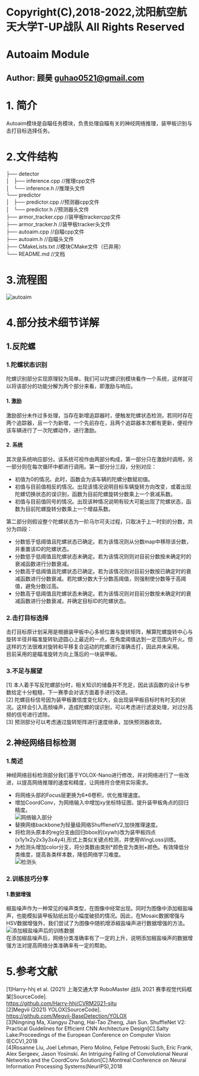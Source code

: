 # Copyright(C),2018-2022,沈阳航空航天大学T-UP战队 All Rights Reserved
# Autoaim Module
## Author: 顾昊 guhao0521@gmail.com
# 1. 简介
Autoaim模块是自瞄任务模块，负责处理自瞄有关的神经网络推理，装甲板识别与击打目标选择任务。
# 2.文件结构
├── detector   
│   ├── inference.cpp   //推理cpp文件   
│   └── inference.h     //推理头文件   
└── predictor    
│   ├── predictor.cpp   //预测器cpp文件   
│   └── predictor.h     //预测器头文件   
├── armor_tracker.cpp   //装甲板trackercpp文件   
├── armor_tracker.h     //装甲板tracker头文件   
├── autoaim.cpp         //自瞄cpp文件   
├── autoaim.h           //自瞄头文件   
├── CMakeLists.txt      //模块CMake文件（已弃用）   
└── README.md           //文档
# 3.流程图   
![autoaim](../docs/autoaim.png)  
# 4.部分技术细节详解
## 1.反陀螺
### 1.陀螺状态识别
陀螺识别部分实现原理较为简单。我们可以陀螺识别模块看作一个系统，这样就可以将该部分的功能分解为两个部分来看，即激励与响应。
#### 1. 激励
激励部分未作过多处理，当存在新增追踪器时，便触发陀螺状态检测，若同时存在两个追踪器，且一个为新增，一个先前存在，且两个追踪器本次都有更新，便视作该车辆进行了一次陀螺动作，进行激励。
#### 2. 系统
其次是系统响应部分。该系统可视作由两部分构成，第一部分只在激励时调用，另一部分则在每次循环中都进行调用。第一部分分三段，分别对应：
- 初值为0的情况。此时，函数会为该车辆的陀螺分数赋初值。
- 初值与目前值相反的情况。出现该情况说明目标车辆旋转方向改变，或着出现陀螺切换状态的误识别，函数为目前陀螺旋转分数乘上一个衰减系数。
- 初值与目前值同号的情况。出现该种情况说明有较大可能出现了陀螺状态，函数为目前陀螺旋转分数乘上一个增益系数。
   
第二部分则假设整个陀螺状态为一阶马尔可夫过程，只取决于上一时刻的分数，共分为四段：
- 分数低于低阈值且陀螺状态已确定。若为该情况则从分数map中移除该分数，并重置该ID的陀螺状态。
- 分数低于低阈值且陀螺状态未确定。若为该情况则则对目前分数按未确定时的衰减函数进行分数衰减。
- 分数高于低阈值且陀螺状态已确定。若为该情况则对目前分数按已确定时的衰减函数进行分数衰减。若陀螺分数大于分数高阈值，则强制使分数等于高阈值，避免分数过高。
- 分数高于低阈值且陀螺状态未确定。若为该情况则对目前分数按未确定时的衰减函数进行分数衰减，并确定目标ID的陀螺状态。


### 2.击打目标选择
击打目标原计划采用是根据装甲板中心多帧位置与旋转矩阵，解算陀螺旋转中心与旋转半径并瞄准旋转轨迹圆心上最近的一点，在角度阈值达到一定范围内开火。但这样的方法很难对旋转和平移复合运动的陀螺进行准确击打，因此并未采用。   
目前采用的是瞄准旋转方向上落后的一块装甲板。
### 3.不足与展望
[1] 本人着手写反陀螺部分时，相关知识的储备并不充足，因此该函数的设计与参数给定十分粗糙，下一赛季会对该方面着手进行改进。  
[2] 陀螺目标信号因为装甲板置信度变化较大，会出现装甲板目标时有时无的状况。这样会引入高频噪声，造成陀螺的误识别，可以考虑进行滤波处理，对过分高频的信号进行滤除。  
[3] 预测部分可以考虑通过旋转矩阵进行速度继承，加快预测器收敛。

## 2.神经网络目标检测
### 1.简述
神经网络目标检测部分我们基于YOLOX-Nano进行修改，并对网络进行了一些改进，以提高网络推理的速度和精度，让网络符合使用实际需求。  

- 将网络头部的Focus层更换为6*6卷积，优化推理速度。
- 增加CoordConv，为网络输入中增加xy坐标特征图，提升装甲板角点的回归精度。  
![网络输入部分](../docs/network_input.png)  
- 替换网络backbone为轻量级网络ShufflenetV2,加快推理速度。
- 将检测头原本的reg分支由回归bbox的(xywh)改为装甲板四点(x1y1x2y2x3y3x4y4),形式上类似关键点检测，并使用WingLoss训练。  
- 为检测头增加color分支，将分类数由类别*颜色变为类别+颜色。有效降低分类维度，提高各类样本数，降低网络学习难度。  
![检测头](../docs/network_head.png)  
### 2.训练技巧分享
#### 1.数据增强
椒盐噪声作为一种常见的噪声类型，在图像中经常出现。同时为图像中添加椒盐噪声，也能模拟装甲板贴纸出现小幅度破损的情况。因此，在Mosaic数据增强与HSV数据增强外，我们尝试了为图像中随机增添椒盐噪声进行数据增强的方法。  
![添加椒盐噪声后的训练数据](../docs/noise_augment.png)  
在添加椒盐噪声后，网络分类准确率有了一定的上升，说明添加椒盐噪声的数据增强方法对提高网络分类准确率有一定的帮助。

# 5.参考文献
[1]Harry-hhj et al. (2021) 上海交通大学 RoboMaster 战队 2021 赛季视觉代码框架[SourceCode].  
https://github.com/Harry-hhj/CVRM2021-sjtu  
[2]Megvii (2021) YOLOX[SourceCode].  
https://github.com/Megvii-BaseDetection/YOLOX  
[3]Ningning Ma, Xiangyu Zhang, Hai-Tao Zheng, Jian Sun. ShuffleNet V2: Practical Guidelines for Efficient CNN Architecture Design[C].Salty Lake:Proceedings of the European Conference on Computer Vision (ECCV),2018  
[4]Rosanne Liu, Joel Lehman, Piero Molino, Felipe Petroski Such, Eric Frank, Alex Sergeev, Jason Yosinski. An Intriguing Failing of Convolutional Neural Networks and the CoordConv Solution[C].Montreal:Conference on Neural Information Processing Systems(NeurIPS),2018  
